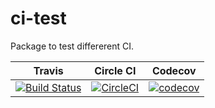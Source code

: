 # ci-test

Package to test differerent CI.

|  Travis  |  Circle CI  |  Codecov  |
|---|---|---|
|  [![Build Status](https://travis-ci.org/pmdartus/ci-test.svg?branch=master)](https://travis-ci.org/pmdartus/ci-test)  |  [![CircleCI](https://circleci.com/gh/pmdartus/ci-test.svg?style=svg)](https://circleci.com/gh/pmdartus/ci-test)  |  [![codecov](https://codecov.io/gh/pmdartus/ci-test/branch/master/graph/badge.svg)](https://codecov.io/gh/pmdartus/ci-test)  |
